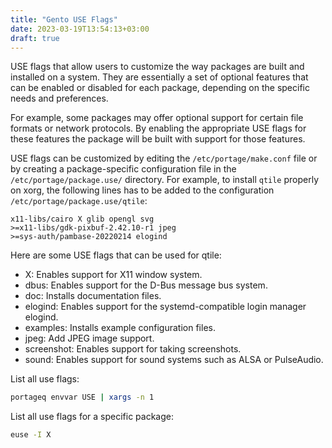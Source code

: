 ```yaml
---
title: "Gento USE Flags"
date: 2023-03-19T13:54:13+03:00
draft: true
---
```


USE flags that allow users to customize the way packages 
are built and installed on a system. They are essentially 
a set of optional features that can be enabled or disabled 
for each package, depending on the specific needs and preferences.  

For example, some packages may offer optional support for 
certain file formats or network protocols. By enabling the 
appropriate USE flags for these features the package will be 
built with support for those features.  

USE flags can be customized by editing the `/etc/portage/make.conf` 
file or by creating a package-specific configuration file in the 
`/etc/portage/package.use/` directory. For example, to 
install `qtile` properly on xorg, the following lines has to 
be added to the configuration `/etc/portage/package.use/qtile`:
```
x11-libs/cairo X glib opengl svg
>=x11-libs/gdk-pixbuf-2.42.10-r1 jpeg
>=sys-auth/pambase-20220214 elogind
```  

Here are some USE flags that can be used for qtile:
* X: Enables support for X11 window system.
* dbus: Enables support for the D-Bus message bus system.
* doc: Installs documentation files.
* elogind: Enables support for the systemd-compatible login manager elogind.
* examples: Installs example configuration files.
* jpeg: Add JPEG image support.
* screenshot: Enables support for taking screenshots.
* sound: Enables support for sound systems such as ALSA or PulseAudio.


List all use flags:
```bash
portageq envvar USE | xargs -n 1
```  

List all use flags for a specific package:
```bash
euse -I X
```
